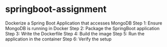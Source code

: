 # springboot-assignment

Dockerize a Spring Boot Application that accesses MongoDB
Step 1: Ensure MongoDB is running in Docker
Step 2: Package the SpringBoot application
Step 3: Write the Dockerfile
Step 4: Build the image
Step 5: Run the application in the container
Step 6: Verify the setup
